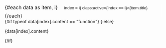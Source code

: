 <script>
// I couldnt find a better way, you could help me
export let data;
let index = 0;
</script>

<div class="buttons">
{#each data as item, i}
<button on:click={() => index = i} class:active={index == i}>{item.title}</button>
{/each}
</div>
{#if typeof data[index].content == "function"}
<svelte:component this={data[index].content} />
{:else}

{data[index].content}

{/if}

<style>
.buttons {
font-size: 16px;
display: inline-block;

border: 2px solid var(--closest);
border-radius: 6px;
overflow: hidden;
box-shadow: 0 0 5px white;
}
button {
    background-color: var(--closest);
    color: var(--text);
    border: none;
    padding: 8px 16px;
}

.active {
background-color: transparent;
color: var(--text);
}
</style>

